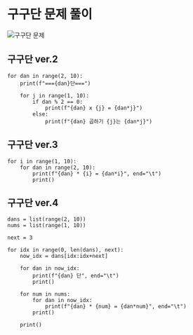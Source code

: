 # 구구단 문제 풀이

![구구단 문제](https://user-images.githubusercontent.com/101791927/162946578-f2bbb0b4-bd25-41be-810c-ace459f084ba.png)


## 구구단 ver.2

```
for dan in range(2, 10):
	print(f"==={dan}단===")
	
	for j in range(1, 10):
		if dan % 2 == 0:
			print(f"{dan} x {j} = {dan*j}")
		else:
			print(f"{dan} 곱하기 {j}는 {dan*j}")
```



## 구구단 ver.3

```
for i in range(1, 10):
	for dan in range(2, 10):
		print(f"{dan} * {i} = {dan*i}", end="\t")
		print()
```



## 구구단 ver.4

```
dans = list(range(2, 10))
nums = list(range(1, 10))

next = 3

for idx in range(0, len(dans), next):
	now_idx = dans[idx:idx+next]
	
	for dan in now_idx:
		print(f"{dan} 단", end="\t")
		print()
		
	for num in nums:
		for dan in now_idx:
			print(f"{dan} * {num} = {dan*num}", end="\t")
		print()
		
	print()
```

